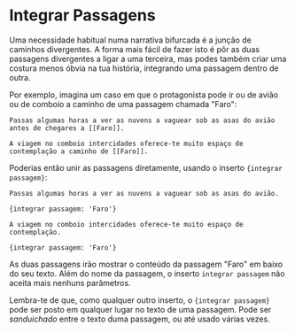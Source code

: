 # Integrar Passagens

Uma necessidade habitual numa narrativa bifurcada é a junção de caminhos divergentes. A forma mais fácil de fazer isto é pôr as duas passagens divergentes a ligar a uma terceira, mas podes também criar uma costura menos óbvia na tua história, integrando uma passagem dentro de outra.

Por exemplo, imagina um caso em que o protagonista pode ir ou de avião ou de comboio a caminho de uma passagem chamada "Faro":

```
Passas algumas horas a ver as nuvens a vaguear sob as asas do avião antes de chegares a [[Faro]].
```

```
A viagem no comboio intercidades oferece-te muito espaço de contemplação a caminho de [[Faro]].
```

Poderias então unir as passagens diretamente, usando o inserto `{integrar passagem}`:

```
Passas algumas horas a ver as nuvens a vaguear sob as asas do avião.

{integrar passagem: 'Faro'}
```

```
A viagem no comboio intercidades oferece-te muito espaço de contemplação.

{integrar passagem: 'Faro'}
```

As duas passagens irão mostrar o conteúdo da passagem "Faro" em baixo do seu texto.
Além do nome da passagem, o inserto `integrar passagem` não aceita mais nenhuns parâmetros.

Lembra-te de que, como qualquer outro inserto, o `{integrar passagem}` pode ser posto em qualquer lugar no texto de uma passagem. Pode ser _sanduichado_ entre o texto duma passagem, ou até usado várias vezes.
